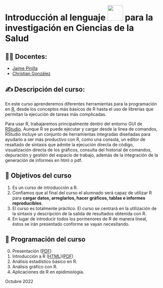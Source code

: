 # Introducción al lenguaje <img src="https://raw.githubusercontent.com/FortAwesome/Font-Awesome/6.x/svgs/brands/r-project.svg" width="50" height="50"> para la investigación en Ciencias de la Salud

## :teacher: Docentes:

- [Jaime Pinilla](https://dmc.ulpgc.es/jaime-pinilla.html)
- [Christian González](https://dmc.ulpgc.es/cristian-gonzalez.html)

## :writing_hand: Descripción del curso:

En este curso aprenderemos diferentes herramientas para la programación en [R](https://cran.r-project.org/), desde los conceptos más básicos de R hasta el uso de librerías que permitan la ejecución de tareas más complicadas.  

Para usar R, trabajaremos principalmente dentro del entorno GUI de [RStudio](https://www.rstudio.com/). Aunque R se puede ejecutar y cargar desde la línea de comandos, RStudio incluye un conjunto de herramientas integradas diseñadas para ayudarlo a ser más productivo con R, como una consola, un editor de resaltado de sintaxis que admite la ejecución directa de código, visualización directa de los gráficos, consulta del historial de  comandos, depuración y gestión del espacio de trabajo, además de la integración de la generación de informes en html o pdf.

## :muscle: Objetivos del curso

1. Es un curso de introducción a R.
2. Confiamos que al final del curso el alumnado será capaz de utilizar R para **cargar datos, arreglarlos, hacer gráficos, tablas e informes reproducibles**.
3. El curso es totalmente práctico. El curso se centrará en la utilización de la sintaxis y descripción de la salida de resultados obtenida con R.
4. En lugar de introducir todos los pormenores de R de manera lineal, éstos se irán presentado conforme se vayan necesitando.

## :calendar: Programación del curso

0. Presentación ([PDF](https://github.com/chrglez/slidescursoessscan/blob/main/Presentaci%C3%B3n/Presentaci%C3%B3n.pdf))
1. Introducción a R ([HTML](https://raw.githack.com/chrglez/slidescursoessscan/main/Modulo%201/modulo1.html))([PDF](https://github.com/chrglez/slidescursoessscan/blob/main/Modulo%201/modulo1.pdf))
2. Análisis estadístico básico en R.
3. Análisis gráfico con R.
4. Aplicaciones de R en epidimiología.



 Octubre 2022
